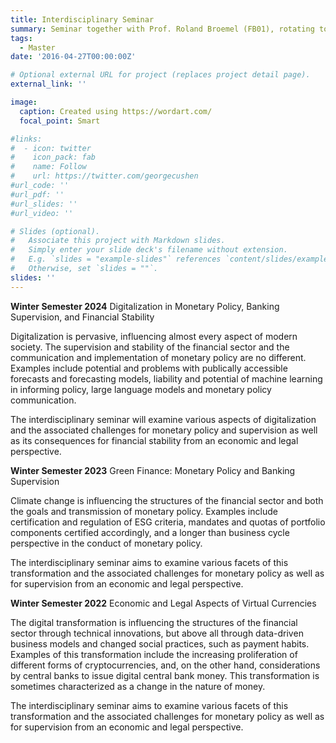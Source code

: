 ```yaml
---
title: Interdisciplinary Seminar
summary: Seminar together with Prof. Roland Broemel (FB01), rotating topics in Monetary Policy and Banking Supervision
tags:
  - Master
date: '2016-04-27T00:00:00Z'

# Optional external URL for project (replaces project detail page).
external_link: ''

image:
  caption: Created using https://wordart.com/
  focal_point: Smart

#links:
#  - icon: twitter
#    icon_pack: fab
#    name: Follow
#    url: https://twitter.com/georgecushen
#url_code: ''
#url_pdf: ''
#url_slides: ''
#url_video: ''

# Slides (optional).
#   Associate this project with Markdown slides.
#   Simply enter your slide deck's filename without extension.
#   E.g. `slides = "example-slides"` references `content/slides/example-slides.md`.
#   Otherwise, set `slides = ""`.
slides: ''
---
```


<b>Winter Semester 2024</b>
Digitalization in Monetary Policy, Banking Supervision, and Financial Stability

Digitalization is pervasive, influencing almost every aspect of modern society. The supervision and stability of the financial sector and the communication and implementation of monetary policy are no different. Examples include potential and problems with publically accessible forecasts and forecasting models, liability and potential of machine learning in informing policy, large language models and monetary policy communication.

The interdisciplinary seminar will examine various aspects of digitalization and the associated challenges for monetary policy and supervision as well as its consequences for financial stability from an economic and legal perspective.

<b>Winter Semester 2023</b>
Green Finance: Monetary Policy and Banking Supervision

Climate change is influencing the structures of the financial sector and both the goals and transmission of monetary policy. Examples include certification and regulation of ESG criteria, mandates and quotas of portfolio components certified accordingly, and a longer than business cycle perspective in the conduct of monetary policy.

The interdisciplinary seminar aims to examine various facets of this transformation and the associated challenges for monetary policy as well as for supervision from an economic and legal perspective.

<b>Winter Semester 2022</b>
Economic and Legal Aspects of Virtual Currencies 

The digital transformation is influencing the structures of the financial sector through technical innovations, but above all through data-driven business models and changed social practices, such as payment habits. Examples of this transformation include the increasing proliferation of different forms of cryptocurrencies, and, on the other hand, considerations by central banks to issue digital central bank money. This transformation is sometimes characterized as a change in the nature of money. 

The interdisciplinary seminar aims to examine various facets of this transformation and the associated challenges for monetary policy as well as for supervision from an economic and legal perspective. 
